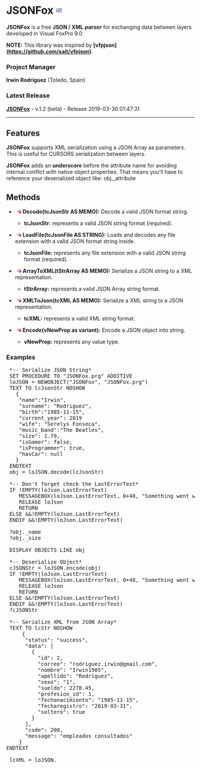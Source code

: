 # JSONFox ![](images/prg.gif)  

**JSONFox** is a free **JSON / XML** ***parser*** for exchanging data between layers developed in Visual FoxPro 9.0

**NOTE:** This library was inspired by **[vfpjson] (https://github.com/sait/vfpjson)**.


### Project Manager

**Irwin Rodríguez** (Toledo, Spain)

### Latest Release

**[JSONFox](/README.md)** - v.1.2 (beta) - Release 2019-03-30 01:47:31

<hr>

## Features

**JSONFox** supports XML serialization using a JSON Array as parameters. This is useful for CURSORS serialization between layers.

**JSONFox** adds an **underscore** before the attribute name for avoiding internal conflict with native object properties. That means you'll have to reference your deserialized object like: obj._attribute

## Methods

* ![](images/meth.gif) **Decode(tcJsonStr AS MEMO):** Decode a valid JSON format string.
  * **tcJsonStr:** represents a valid JSON string format (required).

* ![](images/meth.gif) **LoadFile(tcJsonFile AS STRING):** Loads and decodes any file extension with a valid JSON format string inside.
  * **tcJsonFile:** represents any file extension with a valid JSON string format (required).

* ![](images/meth.gif) **ArrayToXML(tStrArray AS MEMO):** Serialize a JSON string to a XML representation.
  * **tStrArray:** represents a valid JSON Array string format.

* ![](images/meth.gif) **XMLToJson(tcXML AS MEMO):** Serialize a XML string to a JSON representation.
  * **tcXML:** represents a valid XML string format.

* ![](images/meth.gif) **Encode(vNewProp as variant):** Encode a JSON object into string.
  * **vNewProp:** represents any value type.
  
### Examples

<pre>
 *-- Serialize JSON String*
 SET PROCEDURE TO "JSONFox.prg" ADDITIVE
 loJSON = NEWOBJECT("JSONFox", "JSONFox.prg")
 TEXT TO lcJsonStr NOSHOW
   {
    "name":"Irwin",
    "surname": "Rodriguez",
    "birth":"1985-11-15",
    "current_year": 2019    
    "wife": "Serelys Fonseca",
    "music_band":"The Beatles",
    "size": 1.79,
    "isGamer": false,
    "isProgrammer": true, 
    "hasCar": null
   }
 ENDTEXT
 obj = loJSON.decode(lcJsonStr)
 
 *-- Don't forget check the LastErrorText*
 IF !EMPTY(loJson.LastErrorText) 
 	MESSAGEBOX(loJson.LastErrorText, 0+48, "Something went wrong")
	RELEASE loJson
	RETURN
 ELSE &&!EMPTY(loJson.LastErrorText)
 ENDIF &&!EMPTY(loJson.LastErrorText)
 
 ?obj._name
 ?obj._size
 
 DISPLAY OBJECTS LIKE obj
 
 *-- Deserialize Object*
 cJSONStr = loJSON.encode(obj)
 IF !EMPTY(loJson.LastErrorText) 
 	MESSAGEBOX(loJson.LastErrorText, 0+48, "Something went wrong")
	RELEASE loJson
	RETURN
 ELSE &&!EMPTY(loJson.LastErrorText)
 ENDIF &&!EMPTY(loJson.LastErrorText)
 ?cJSONStr
 
 *-- Serialize XML from JSON Array*
 TEXT TO lcStr NOSHOW
	 {
	  "status": "success",
	  "data": [
	    {
	      "id": 2,
	      "correo": "rodriguez.irwin@gmail.com",
	      "nombre": "Irwin1985",
	      "apellido": "Rodriguez",
	      "sexo": "1",
	      "sueldo": 2278.45,
	      "profesion_id": 1,
	      "fechanacimiento": "1985-11-15",
	      "fecharegistro": "2019-03-31",
	      "soltero": true
	    }
	  ],
	  "code": 200,
	  "message": "empleados consultados"
	}
ENDTEXT

 lcXML = loJSON.
 
 
 
</pre>
